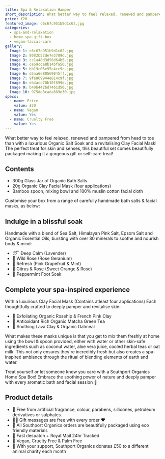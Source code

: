 ```yaml
---
title: Spa & Relaxation Hamper
short_description: What better way to feel relaxed, renewed and pampered from head to toe than with a luxurious Orga...
price: £20
featured_image: c6c67c951b9d1c62.jpg
categories:
  - spa-and-relaxation
  - home-spa-gift-box
  - vegan-facial-care
gallery:
  Image 1: c6c67c951b9d1c62.jpg
  Image 2: 8082b52de7e3789d.jpg
  Image 3: cc1a48d3d56d64b5.jpg
  Image 4: ce69cca8b14bfa50.jpg
  Image 5: bb19c06e95e4cc9c.jpg
  Image 6: d5aa6e80569045ff.jpg
  Image 7: 9fe869944e814c9f.jpg
  Image 8: eb4acc70b10f899e.jpg
  Image 9: b49b442bd7461d56.jpg
  Image 10: 975de8cada889e30.jpg
specs:
  - name: Price
    value: £20
  - name: Vegan
    value: Yes
  - name: Cruelty Free
    value: Yes
---
```


What better way to feel relaxed, renewed and pampered from head to toe than with a luxurious Organic Salt Soak and a revitalising Clay Facial Mask! The perfect treat for skin and senses, this beautiful set comes beautifully packaged making it a gorgeous gift or self-care treat! 

## Contents

- 300g Glass Jar of Organic Bath Salts
- 20g Organic Clay Facial Mask (four applications)
- Bamboo spoon, mixing bowl and 100% muslin cotton facial cloth

Customise your box from a range of carefully handmade bath salts & facial masks, as below:

## Indulge in a blissful soak

Handmade with a blend of Sea Salt, Himalayan Pink Salt, Epsom Salt and Organic Essential Oils, bursting with over 80 minerals to soothe and nourish body & mind:

* 😴 Deep Calm (Lavender)
* 🌹 Wild Rose (Rose Geranium)
* 🌿 Refresh (Pink Grapefruit & Mint)
* 🍊 Citrus & Rose (Sweet Orange & Rose)
* 🧊 Peppermint Foot Soak 

## Complete your spa-inspired experience

With a luxurious Clay Facial Mask (Contains atleast four applications) Each thoughtfully crafted to deeply pamper and revitalise skin:

* 🌹 Exfoliating Organic Rosehip & French Pink Clay
* 🌿 Antioxidant Rich Organic Matcha Green Tea
* 🌾 Soothing Lava Clay & Organic Oatmeal

What makes these masks unique is that you get to mix them freshly at home using the bowl & spoon provided, either with water or other skin-safe ingredients such as coconut water, aloe vera juice, cooled herbal teas or oat milk. This not only ensures they're incredibly fresh but also creates a spa-inspired ambiance through the ritual of blending elements of earth and water.

Treat yourself or let someone know you care with a Southport Organics Home Spa Box! Embrace the soothing power of nature and deeply pamper with every aromatic bath and facial session 🛁

## Product details

* 🍊 Free from artificial fragrance, colour, parabens, sillicones, petroleum derivatives or sulphates.
* ✍🏼 Gift messages are free with every order ❤️
* 🌿 All Southport Organics orders are beautifully packaged using eco friendly materials
* 📮 Fast despatch + Royal Mail 24hr Tracked
* 🐰 Vegan, Cruelty Free & Palm Free
* 🐾 With your support, Southport Organics donates £50 to a different animal charity each month